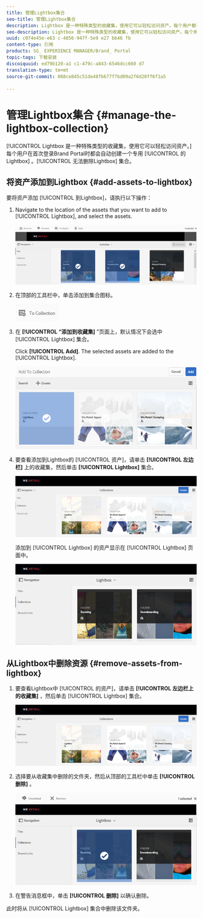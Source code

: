 ```yaml
---
title: 管理Lightbox集合
seo-title: 管理Lightbox集合
description: Lightbox 是一种特殊类型的收藏集，使用它可以轻松访问资产。每个用户都有一个专享的Lightbox，在首次登录Brand Portal时自动创建该灯箱。无法删除Lightbox集合。
seo-description: Lightbox 是一种特殊类型的收藏集，使用它可以轻松访问资产。每个用户都有一个专享的Lightbox，在首次登录Brand Portal时自动创建该灯箱。无法删除Lightbox集合。
uuid: c074e45e-e63 c-4856-947f-5e9 e27 bb46 fb
content-type: 引用
products: SG_ EXPERIENCE MANAGER/Brand_ Portal
topic-tags: 下载安装
discoiquuid: ed79b120-a1 c1-479c-a843-6546dcc660 d7
translation-type: tm+mt
source-git-commit: 068ce845c51de48fb677f7bd09a2f6d20ff6f1a5

---
```



# 管理Lightbox集合 {#manage-the-lightbox-collection}

[!UICONTROL Lightbox 是一种特殊类型的收藏集，使用它可以轻松访问资产。]每个用户在首次登录Brand Portal时都会自动创建一个专用 [!UICONTROL 的Lightbox] 。[!UICONTROL 无法删除Lightbox] 集合。

## 将资产添加到Lightbox {#add-assets-to-lightbox}

要将资产添加 [!UICONTROL 到Lightbox]，请执行以下操作：

1. Navigate to the location of the assets that you want to add to [!UICONTROL Lightbox], and select the assets.

   ![](assets/link_sharing_assetselection.png)

2. 在顶部的工具栏中，单击添加到集合图标。

   ![](assets/add_to_collection.png)

3. 在 **[!UICONTROL “添加到收藏集]** ”页面上，默认情况下会选中 [!UICONTROL Lightbox] 集合。

   Click **[!UICONTROL Add]**. The selected assets are added to the [!UICONTROL Lightbox].

   ![](assets/add_to_collectionlightbox.png)

4. 要查看添加到Lightbox的 [!UICONTROL 资产]，请单击 **[!UICONTROL 左边栏]** 上的收藏集，然后单击 **[!UICONTROL Lightbox]** 集合。

   ![](assets/collections_lightbox.png)

   添加到 [!UICONTROL Lightbox] 的资产显示在 [!UICONTROL Lightbox] 页面中。

   ![](assets/added_to_collectionlightbox.png)

## 从Lightbox中删除资源 {#remove-assets-from-lightbox}

1. 要查看Lightbox中 [!UICONTROL 的资产]，请单击 **[!UICONTROL 左边栏上的收藏集]** ，然后单击 [!UICONTROL Lightbox] 集合。

   ![](assets/collections_lightbox-1.png)

2. 选择要从收藏集中删除的文件夹，然后从顶部的工具栏中单击 **[!UICONTROL 删除]** 。

   ![](assets/collections_lightboxdelete.png)

3. 在警告消息框中，单击 **[!UICONTROL 删除]** 以确认删除。

此时将从 [!UICONTROL Lightbox] 集合中删除该文件夹。
